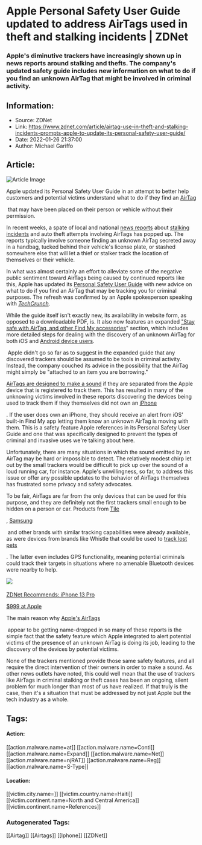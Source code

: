 # Apple Personal Safety User Guide updated to address AirTags used in theft and stalking incidents | ZDNet
### Apple's diminutive trackers have increasingly shown up in news reports around stalking and thefts. The company's updated safety guide includes new information on what to do if you find an unknown AirTag that might be involved in criminal activity.

## Information:
+ Source: ZDNet
+ Link: https://www.zdnet.com/article/airtag-use-in-theft-and-stalking-incidents-prompts-apple-to-update-its-personal-safety-user-guide/
+ Date: 2022-01-26 21:37:00
+ Author: Michael Gariffo


## Article:
![Article Image](https://www.zdnet.com/a/img/resize/5b493a30f3586f23d20d8bb7d0ff6a92964c5c54/2021/11/22/a1529b59-7f75-4d80-9ee6-5f929ba09dd0/airtag-better.png?width=770&height=578&fit=crop&auto=webp)

Apple updated its Personal Safety User Guide in an attempt to better help customers and potential victims understand what to do if they find an [AirTag](https://apple.sjv.io/c/159047/435031/7613?&sharedId=zdnet&u=https%3A%2F%2Fwww.apple.com%2Fshop%2Fbuy-airtag%2Fairtag&subId1=zd-__COM_CLICK_ID__-dtp) 
 
  that may have been placed on their person or vehicle without their permission. 


In recent weeks, a spate of local and national [news reports](https://www.nbcnews.com/news/apple-airtag-showing-up-crimes-rcna9416) about [stalking incidents](https://www.zdnet.com/article/how-todays-technologies-become-weapons-in-modern-domestic-abuse/) and auto theft attempts involving AirTags has popped up. The reports typically involve someone finding an unknown AirTag secreted away in a handbag, tucked behind their vehicle's license plate, or stashed somewhere else that will let a thief or stalker track the location of themselves or their vehicle. 

In what was almost certainly an effort to alleviate some of the negative public sentiment toward AirTags being caused by continued reports like this, Apple has updated its [Personal Safety User Guide](https://support.apple.com/guide/personal-safety/welcome/web) with new advice on what to do if you find an AirTag that may be tracking you for criminal purposes. The refresh was confirmed by an Apple spokesperson speaking with [*TechCrunch*](https://techcrunch.com/2022/01/25/apples-updated-personal-safety-user-guide-addresses-the-airtag-stalking-problem/?guccounter=1).

While the guide itself isn't exactly new, its availability in website form, as opposed to a downloadable PDF, is. It also now features an expanded ["Stay safe with AirTag, and other Find My accessories](https://support.apple.com/guide/personal-safety/stay-safe-with-airtag-ips139b15fd9/1.0/web/1.0)" section, which includes more detailed steps for dealing with the discovery of an unknown AirTag for both iOS and [Android device users](https://www.zdnet.com/article/apple-releases-tracker-detect-android-app-to-identify-airtags-other-find-my-enabled-trackers/).

 Apple didn't go so far as to suggest in the expanded guide that any discovered trackers should be assumed to be tools in criminal activity. Instead, the company couched its advice in the possibility that the AirTag might simply be "attached to an item you are borrowing." 

[AirTags are designed to make a sound](https://www.zdnet.com/product/apple-airtag-anti-loss-bluetooth-tag-for-cellular-phone-tablet-mx532ama/) if they are separated from the Apple device that is registered to track them. This has resulted in many of the unknowing victims involved in these reports discovering the devices being used to track them if they themselves did not own an [iPhone](https://apple.sjv.io/c/159047/435031/7613?&sharedId=zdnet&u=https%3A%2F%2Fwww.apple.com%2Fshop%2Fbuy-iphone%2Fiphone-13&subId1=zd-__COM_CLICK_ID__-dtp) 
 
 . If the user does own an iPhone, they should receive an alert from iOS' built-in Find My app letting them know an unknown AirTag is moving with them. This is a safety feature Apple references in its Personal Safety User Guide and one that was specifically designed to prevent the types of criminal and invasive uses we're talking about here. 

Unfortunately, there are many situations in which the sound emitted by an AirTag may be hard or impossible to detect. The relatively modest chirp let out by the small trackers would be difficult to pick up over the sound of a loud running car, for instance. Apple's unwillingness, so far, to address this issue or offer any possible updates to the behavior of AirTags themselves has frustrated some privacy and safety advocates. 






To be fair, AirTags are far from the only devices that can be used for this purpose, and they are definitely not the first trackers small enough to be hidden on a person or car. Products from [Tile](https://assoc-redirect.amazon.com/g/r/https://www.amazon.com/Tile-Powerful-Bluetooth-Water-Resistant-Compatible/dp/B09B2WLRWX?tag=zd-buy-button-20&ascsubtag=__COM_CLICK_ID__%7C170fb046-5727-477a-936a-6b90dd97d358%7Cdtp) 
 
 , [Samsung](https://assoc-redirect.amazon.com/g/r/https://www.amazon.com/Samsung-SmartTag-Bluetooth-Tracker-Locator/dp/B08NRS3YP8?tag=zd-buy-button-20&ascsubtag=__COM_CLICK_ID__%7C170fb046-5727-477a-936a-6b90dd97d358%7Cdtp) 
 
  and other brands with similar tracking capabilities were already available, as were devices from brands like Whistle that could be used to [track lost pets](https://assoc-redirect.amazon.com/g/r/https://www.amazon.com/Whistle-GPS-Tracker-Activity-Monitor/dp/B01N7MWKWY?tag=zd-buy-button-20&ascsubtag=__COM_CLICK_ID__%7C170fb046-5727-477a-936a-6b90dd97d358%7Cdtp) 
 
 . The latter even includes GPS functionality, meaning potential criminals could track their targets in situations where no amenable Bluetooth devices were nearby to help. 


[![](https://www.zdnet.com/a/img/resize/0fd49697cd3f416211b91b726ba4d8602ba5d594/2021/12/22/1ccfc13e-61db-4f49-bd47-7d29c526834c/iphone-13-pro.png?width=196&height=115&fit=crop&auto=webp)](https://apple.sjv.io/c/159047/435031/7613?&sharedId=zdnet&u=https%3A%2F%2Fwww.apple.com%2Fshop%2Fbuy-iphone%2Fiphone-13-pro&subId1=zd-__COM_CLICK_ID__-dtp)
#### 
[ZDNet Recommends: iPhone 13 Pro](https://apple.sjv.io/c/159047/435031/7613?&sharedId=zdnet&u=https%3A%2F%2Fwww.apple.com%2Fshop%2Fbuy-iphone%2Fiphone-13-pro&subId1=zd-__COM_CLICK_ID__-dtp)



[$999 at Apple](https://apple.sjv.io/c/159047/435031/7613?&sharedId=zdnet&u=https%3A%2F%2Fwww.apple.com%2Fshop%2Fbuy-iphone%2Fiphone-13-pro&subId1=zd-__COM_CLICK_ID__-dtp) 
 
The main reason why [Apple's AirTags](https://goto.walmart.com/c/159047/565706/9383?&sharedId=zdnet&u=https%3A%2F%2Fwww.walmart.com%2Fip%2FApple-AirTag%2F475634131&subId1=zd-__COM_CLICK_ID__-dtp) 
 
  appear to be getting name-dropped in so many of these reports is the simple fact that the safety feature which Apple integrated to alert potential victims of the presence of an unknown AirTag is doing its job, leading to the discovery of the devices by potential victims. 

None of the trackers mentioned provide those same safety features, and all require the direct intervention of their owners in order to make a sound. As other news outlets have noted, this could well mean that the use of trackers like AirTags in criminal stalking or theft cases has been an ongoing, silent problem for much longer than most of us have realized. If that truly is the case, then it's a situation that must be addressed by not just Apple but the tech industry as a whole. 





## Tags:

#### Action:
[[action.malware.name=at]] [[action.malware.name=Conti]] [[action.malware.name=Expand]] [[action.malware.name=Net]] [[action.malware.name=njRAT]] [[action.malware.name=Reg]] [[action.malware.name=S-Type]]

#### Location:
[[victim.city.name=]] [[victim.country.name=Haiti]] [[victim.continent.name=North and Central America]] [[victim.continent.name=References]]

### Autogenerated Tags:
[[Airtag]] [[Airtags]] [[Iphone]] [[ZDNet]]

